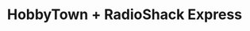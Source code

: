 ---
title: "HobbyTown + RadioShack Express"
url: /north-chesterfield/hobbytown-radioshack-express/
shop: craft
---